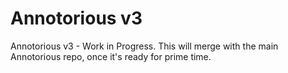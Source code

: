 # Annotorious v3

Annotorious v3 - Work in Progress. This will merge with the main Annotorious repo, once it's ready for prime time.
